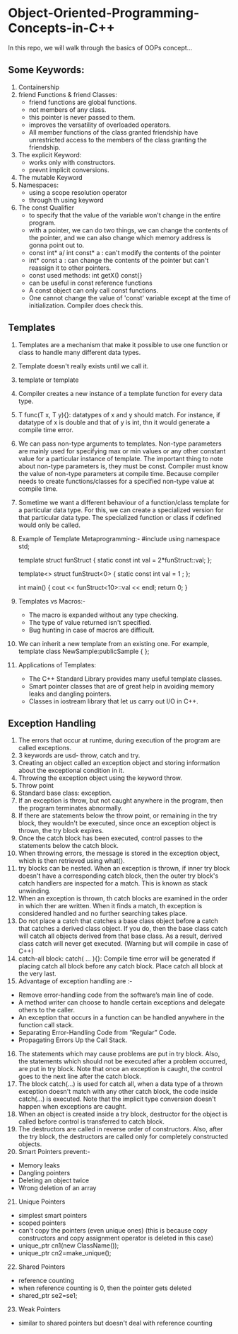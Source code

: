 # Object-Oriented-Programming-Concepts-in-C++
In this repo, we will walk through the basics of OOPs concept...

## Some Keywords:
1) Containership
2) friend Functions & friend Classes:
   - friend functions are global functions.
   - not members of any class.
   - this pointer is never passed to them.
   - improves the versatility of overloaded operators.
   - All member functions of the class granted friendship have unrestricted access to the members of the class granting the friendship.
3) The explicit Keyword:
   - works only with constructors.
   - prevnt implicit conversions.
4) The mutable Keyword
5) Namespaces:
   - using a scope resolution operator
   - through th using keyword
6) The const Qualifier
   - to specify that the value of the variable won't change in the entire program.
   - with a pointer, we can do two things, we can change the contents of the pointer, and we can also change which memory address is gonna point out to.
   - const int* a/ int const* a : can't modify the contents of the pointer
   - int* const a : can change the contents of the pointer but can't reassign it to other pointers.
   - const used methods:
     int getX() const{}
   - can be useful in const reference functions
   - A const object can only call const functions.
   - One cannot change the value of 'const' variable except at the time of initialization. Compiler does check this.

## Templates
1) Templates are a mechanism that make it possible to use one function or class to handle many different data types.
2) Template doesn't really exists until we call it.
3) template <typename T> or template <class T>
4) Compiler creates a new instance of a template function for every data type.
5) T func(T x, T y){}: datatypes of x and y should match. For instance, if datatype of x is double and that of y is int, thn it would generate a compile time error.
6) We can pass non-type arguments to templates. Non-type parameters are mainly used for specifying max or min values or any other constant value for a particular instance of template. The important thing to note about non-type parameters is, they must be const. Compiler must know the value of non-type parameters at compile time. Because compiler needs to create functions/classes for a specified non-type value at compile time.
7) Sometime we want a different behaviour of a function/class template for a particular data type. For this, we can create a specialized version for that particular data type. The specialized function or class if cdefined would only be called.
8) Example of Template Metaprogramming:-
   #include <iostream>
   using namespace std;
 
   template<int n> struct funStruct
   {
     static const int val = 2*funStruct<n-1>::val;
   };
 
   template<> struct funStruct<0>
   {
     static const int val = 1 ;
   };
 
   int main()
   {
     cout << funStruct<10>::val << endl;
     return 0;
   }
9) Templates vs Macros:-
    - The macro is expanded without any type checking.
    - The type of value returned isn't specified.
    - Bug hunting in case of macros are difficult.
10) We can inherit a new template from an existing one. For example,
    template<class T>
    class NewSample:publicSample<T>
    {
    };
11) Applications of Templates:
    - The C++ Standard Library provides many useful template classes.
    - Smart pointer classes that are of great help in avoiding memory leaks and dangling pointers.
    - Classes in iostream library that let us carry out I/O in C++.


## Exception Handling
1) The errors that occur at runtime, during execution of the program are called exceptions.
2) 3 keywords are usd- throw, catch and try.
3) Creating an object called an exception object and storing information about the exceptional condition in it.
4) Throwing the exception object using the keyword throw.
5) Throw point
6) Standard base class: exception.
7) If an exception is throw, but not caught anywhere in the program, then the program terminates abnormally.
8) If there are statements below the throw point, or remaining in the try block, they wouldn't be executed, since once an exception object is thrown, the try block expires.
9) Once the catch block has been executed, control passes to the statements below the catch block.
10) When throwing errors, the message is stored in the exception object, which is then retrieved using what().
11) try blocks can be nested. When an exception is thrown, if inner try block doesn't have a corresponding catch block, then the outer try block's catch handlers are inspected for a match. This is known as stack unwinding.
12) When an exception is thrown, th catch blocks are examined in the order in which ther are written. When it finds a match, th exception is considered handled and no further searching takes place.
13) Do not place a catch that catches a base class object before a catch that catches a derived class object. If you do, then the base class catch will catch all objects derived from that base class. As a result, derived class catch will never get executed. (Warning but will compile in case of C++)
14) catch-all block: catch( ... ){}: Compile time error will be generated if placing catch all block before any catch block. Place catch all block at the very last.
15) Advantage of exception handling are :-
- Remove error-handling code from the software’s main line of code.
- A method writer can choose to handle certain exceptions and delegate others to the caller.
- An exception that occurs in a function can be handled anywhere in the function call stack.
- Separating Error-Handling Code from “Regular” Code.
- Propagating Errors Up the Call Stack.
16) The statements which may cause problems are put in try block. Also, the statements which should not be executed after a problem occurred, are put in try block. Note that once an exception is caught, the control goes to the next line after the catch block.
17) The block catch(...) is used for catch all, when a data type of a thrown exception doesn't match with any other catch block, the code inside catch(...) is executed. Note that the implicit type conversion doesn't happen when exceptions are caught.
18) When an object is created inside a try block, destructor for the object is called before control is transferred to catch block.
19) The destructors are called in reverse order of constructors. Also, after the try block, the destructors are called only for completely constructed objects.
20) Smart Pointers prevent:-
  - Memory leaks
  - Dangling pointers
  - Deleting an object twice
  - Wrong deletion of an array
21) Unique Pointers
  - simplest smart pointers
  - scoped pointers
  - can't copy the pointers (even unique ones) (this is because copy constructors and copy assignment operator is deleted in this case)
  - unique_ptr<ClassName> cn1(new ClassName());
  - unique_ptr<ClassName> cn2=make_unique<ClassName>();
22) Shared Pointers
  - reference counting
  - when reference counting is 0, then the pointer gets deleted
  - shared_ptr<ClassName> se2=se1;
23) Weak Pointers
  - similar to shared pointers but doesn't deal with reference counting 

